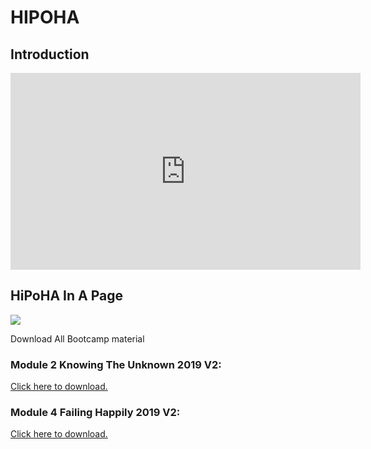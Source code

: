 # HIPOHA

## Introduction

<iframe width="560" height="315" src="https://www.youtube.com/embed/YeLy4Cm7Cdk" frameborder="0" allow="accelerometer; autoplay; encrypted-media; gyroscope; picture-in-picture" allowfullscreen></iframe>

## HiPoHA In A Page

<img src="https://tinymagiq.github.io/hipoha-framework/HiPoHaOnePager.jpg" />

Download All Bootcamp material 
 <h3> Module 2 Knowing The Unknown 2019 V2: </h3> <a href="../hipoha-framework/downloads/Knowing The Unknown 2019 V2.pdf"> Click here to download.</a>
 <h3> Module 4 Failing Happily 2019 V2: </h3> <a href="../hipoha-framework/downloads/Failing Happily 2019 V2.pdf"> Click here to download.</a>

